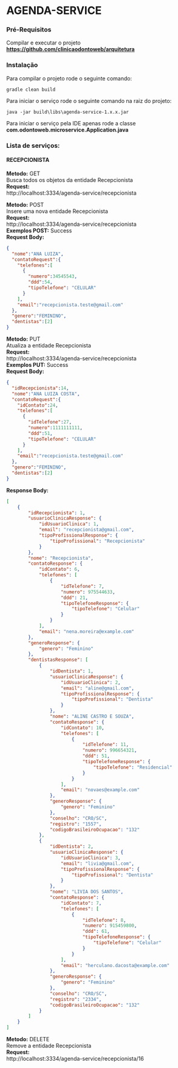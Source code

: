 # AGENDA-SERVICE

### Pré-Requisitos

Compilar e executar o projeto **https://github.com/clinicaodontoweb/arquitetura**

### Instalação

Para compilar o projeto rode o seguinte comando:

`gradle clean build`

Para iniciar o serviço rode o seguinte comando na raiz do projeto:

`java -jar build\libs\agenda-service-1.x.x.jar`

Para iniciar o serviço pela IDE apenas rode a classe **com.odontoweb.microservice.Application.java**

### Lista de serviços:

#### RECEPCIONISTA

**Metodo:** GET <br />
Busca todos os objetos da entidade Recepcionista <br />
**Request:** <br/>
http://localhost:3334/agenda-service/recepcionista <br />


**Metodo:** POST <br />
Insere uma nova entidade Recepcionista <br />
**Request:** <br/>
http://localhost:3334/agenda-service/recepcionista <br />
**Exemplos POST:** Success <br />
**Request Body:**
```json
{
  "nome":"ANA LUIZA",
  "contatoRequest":{
    "telefones":[
      {
        "numero":34545543,
        "ddd":54,
        "tipoTelefone": "CELULAR"
      }
    ],
    "email":"recepcionista.teste@gmail.com"
  },
  "genero":"FEMININO",
  "dentistas":[2]
}
```

**Metodo:** PUT <br />
Atualiza a entidade Recepcionista <br />
**Request:** <br/>
http://localhost:3334/agenda-service/recepcionista <br />
**Exemplos PUT:** Success <br />
**Request Body:**
```json
{
  "idRecepcionista":14,
  "nome":"ANA LUIZA COSTA",
  "contatoRequest":{
    "idContato":24,
	"telefones":[
	  {
	    "idTelefone":27,
		"numero":1111111111,
		"ddd":51,
		"tipoTelefone": "CELULAR"
	  }
	],
	"email":"recepcionista.teste@gmail.com"
  },
  "genero":"FEMININO",
  "dentistas":[2]
}
```
**Response Body:**
```json
[
	{
		"idRecepcionista": 1,
		"usuarioClinicaResponse": {
			"idUsuarioClinica": 1,
			"email": "recepcionista@gmail.com",
			"tipoProfissionalResponse": {
				"tipoProfissional": "Recepcionista"
			}
		},
		"nome": "Recepcionista",
		"contatoResponse": {
			"idContato": 6,
			"telefones": [
				{
					"idTelefone": 7,
					"numero": 975544633,
					"ddd": 21,
					"tipoTelefoneResponse": {
						"tipoTelefone": "Celular"
					}
				}
			],
			"email": "nena.moreira@example.com"
		},
		"generoResponse": {
			"genero": "Feminino"
		},
		"dentistasResponse": [
			{
				"idDentista": 1,
				"usuarioClinicaResponse": {
					"idUsuarioClinica": 2,
					"email": "aline@gmail.com",
					"tipoProfissionalResponse": {
						"tipoProfissional": "Dentista"
					}
				},
				"nome": "ALINE CASTRO E SOUZA",
				"contatoResponse": {
					"idContato": 10,
					"telefones": [
						{
							"idTelefone": 11,
							"numero": 996654321,
							"ddd": 51,
							"tipoTelefoneResponse": {
								"tipoTelefone": "Residencial"
							}
						}
					],
					"email": "novaes@example.com"
				},
				"generoResponse": {
					"genero": "Feminino"
				},
				"conselho": "CRO/SC",
				"registro": "1557",
				"codigoBrasileiroOcupacao": "132"
			},
			{
				"idDentista": 2,
				"usuarioClinicaResponse": {
					"idUsuarioClinica": 3,
					"email": "livia@gmail.com",
					"tipoProfissionalResponse": {
						"tipoProfissional": "Dentista"
					}
				},
				"nome": "LIVIA DOS SANTOS",
				"contatoResponse": {
					"idContato": 7,
					"telefones": [
						{
							"idTelefone": 8,
							"numero": 915459800,
							"ddd": 61,
							"tipoTelefoneResponse": {
								"tipoTelefone": "Celular"
							}
						}
					],
					"email": "herculano.dacosta@example.com"
				},
				"generoResponse": {
					"genero": "Feminino"
				},
				"conselho": "CRO/SC",
				"registro": "2334",
				"codigoBrasileiroOcupacao": "132"
			}
		]
	}
]
```


**Metodo:** DELETE <br />
Remove a entidade Recepcionista <br />
**Request:** <br/>
http://localhost:3334/agenda-service/recepcionista/16 <br />